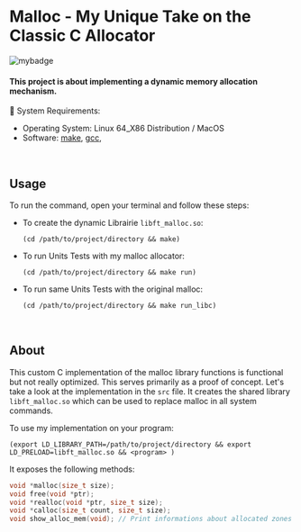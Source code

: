 # Malloc - My Unique Take on the Classic C Allocator
![mybadge](https://badgen.net/badge/SKILLS/%20C,%20CUSTOM%20ALLOCATOR%20/red?scale=1.2)

#### This project is about implementing a dynamic memory allocation mechanism.


🔧 System Requirements:
   - Operating System: Linux 64_X86 Distribution / MacOS
   - Software: [make](https://www.gnu.org/software/make/), [gcc](https://gcc.gnu.org/), 

<br>

## Usage
 
To run the command, open your terminal and follow these steps:

  - To create the dynamic Librairie ```libft_malloc.so```:
  
      ```shell
      (cd /path/to/project/directory && make)
      ```

   - To run Units Tests with my malloc allocator:

      ```shell
      (cd /path/to/project/directory && make run)
      ```

   - To run same Units Tests with the original malloc:

      ```shell
      (cd /path/to/project/directory && make run_libc)
      ```

<br>

## About


This custom C implementation of the malloc library functions is functional but
not really optimized. This serves primarily as a proof of concept. Let's take a
look at the implementation in the `src` file. It creates the shared library
`libft_malloc.so` which can be used to replace malloc in all system commands.

To use my implementation on your program:

```shell
(export LD_LIBRARY_PATH=/path/to/project/directory && export LD_PRELOAD=libft_malloc.so && <program> )
```

It exposes the following methods:

```c
void *malloc(size_t size);
void free(void *ptr);
void *realloc(void *ptr, size_t size);
void *calloc(size_t count, size_t size);
void show_alloc_mem(void); // Print informations about allocated zones
```

